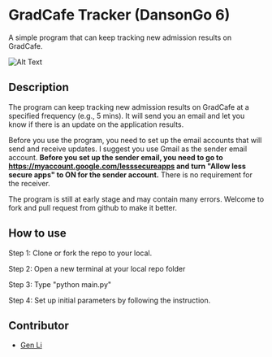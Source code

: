  GradCafe Tracker (DansonGo 6)
===

A simple program that can keep tracking new admission results on GradCafe.



![Alt Text](screenshot.gif)

## Description

The program can keep tracking new admission results on GradCafe at a specified frequency (e.g., 5 mins). It will send you an email and let you know if there is an update on the application results.

 

Before you use the program, you need to set up the email accounts that will send and receive updates. I suggest you use Gmail as the sender email account. **Before you set up the sender email, you need to go to https://myaccount.google.com/lesssecureapps and turn "Allow less secure apps" to ON for the sender account.** There is no requirement for the receiver.

 

The program is still at early stage and may contain many errors. Welcome to fork and pull request from github to make it better.





## How to use 

Step 1: Clone or fork the repo to your local.

Step 2: Open a new terminal at your local repo folder

Step 3: Type "python main.py" 

Step 4: Set up initial parameters by following the instruction. 



## Contributor

- [Gen Li](https://www.gen-li.com)